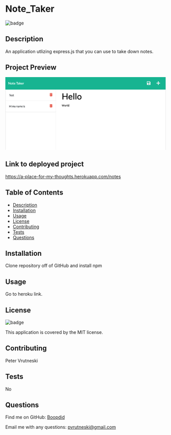 # Note_Taker

![badge](https://img.shields.io/badge/license-MIT-success)

## Description

An application utlizing express.js that you can use to take down notes.

## Project Preview

![Note-taker Project Picture](public/assets/images/note-taker.png)

## Link to deployed project

https://a-place-for-my-thoughts.herokuapp.com/notes

## Table of Contents

- [Description](#description)
- [Installation](#installation)
- [Usage](#usage)
- [License](#license)
- [Contributing](#contributing)
- [Tests](#tests)
- [Questions](#questions)

## Installation

Clone repository off of GitHub and install npm

## Usage

Go to heroku link.

## License

![badge](https://img.shields.io/badge/license-MIT-success)

This application is covered by the MIT license.

## Contributing

Peter Vrutneski

## Tests

No

## Questions

Find me on GitHub: [Boopdid](https://github.com/Boopdid)

Email me with any questions: pvrutneski@gmail.com
